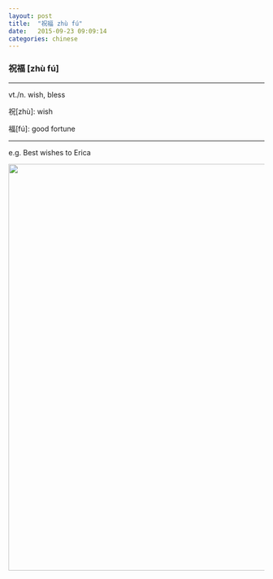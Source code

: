 ```yaml
---
layout: post
title:  "祝福 zhù fú"
date:   2015-09-23 09:09:14
categories: chinese
---
```

### 祝福 [zhù fú]
-----------
vt./n. wish, bless

祝[zhù]: wish

福[fú]: good fortune

-----------

e.g. Best wishes to Erica


<img width='800' src="/wombats-learning/images/zhufu.jpg"/>
